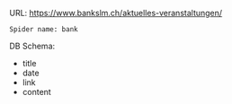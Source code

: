 URL: https://www.bankslm.ch/aktuelles-veranstaltungen/

    Spider name: bank

DB Schema:
- title
- date
- link
- content

